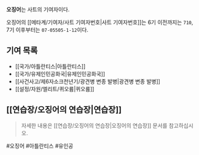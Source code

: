 **오징어**는 사트의 기여자이다.

오징어의 [[메타계/기여자/사트 기여자번호|사트 기여자번호]]는 6기 이전까지는 `710`, 7기 이후부터는 `07-05505-1-12`이다.

## 기여 목록
- [[국가/아틀란티스|아틀란티스]]
- [[국가/유제인민공화국|유제인민공화국]]
- [[사건사고/제6자소크천년기/광견병 변종 발병|광견병 변종 발병]]
- [[설정/자원/엘리트/퀴오륨|퀴오륨]]

## [[연습장/오징어의 연습장|연습장]]
> 자세한 내용은 [[연습장/오징어의 연습장|오징어의 연습장]] 문서를 참고하십시오.


#오징어 #아틀란티스 #유인공 